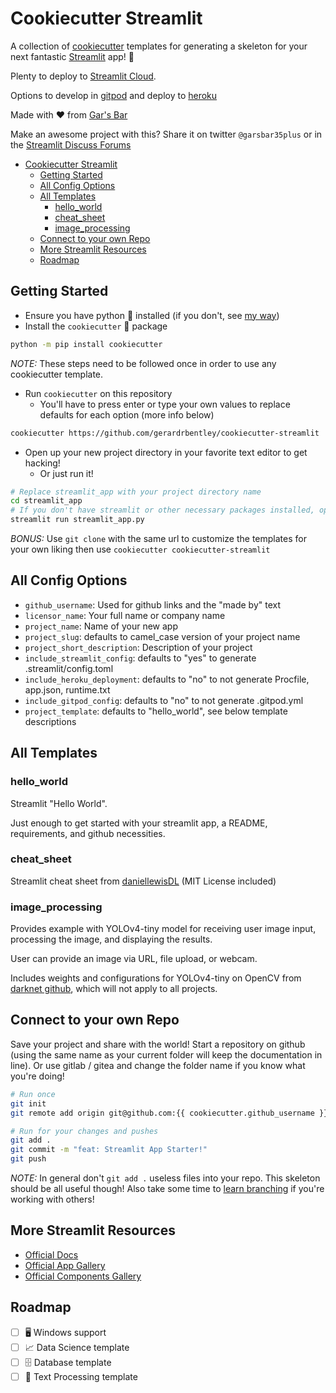 # Cookiecutter Streamlit

A collection of [cookiecutter](https://cookiecutter.readthedocs.io/en/2.0.2/README.html) templates for generating a skeleton for your next fantastic [Streamlit](https://streamlit.io/) app! 🎈

Plenty to deploy to [Streamlit Cloud](https://streamlit.io/cloud).

Options to develop in [gitpod](https://www.gitpod.io/) and deploy to [heroku](https://www.heroku.com/)

Made with ❤️ from [Gar's Bar](https://tech.gerardbentley.com/)

Make an awesome project with this?
Share it on twitter `@garsbar35plus` or in the [Streamlit Discuss Forums](https://discuss.streamlit.io/)

- [Cookiecutter Streamlit](#cookiecutter-streamlit)
  - [Getting Started](#getting-started)
  - [All Config Options](#all-config-options)
  - [All Templates](#all-templates)
    - [hello_world](#hello_world)
    - [cheat_sheet](#cheat_sheet)
    - [image_processing](#image_processing)
  - [Connect to your own Repo](#connect-to-your-own-repo)
  - [More Streamlit Resources](#more-streamlit-resources)
  - [Roadmap](#roadmap)

## Getting Started

- Ensure you have python 🐍 installed (if you don't, see [my way](https://tech.gerardbentley.com/python/beginner/2022/01/29/install-python.html))
- Install the `cookiecutter` 🍪 package

```sh
python -m pip install cookiecutter
```

*NOTE:* These steps need to be followed once in order to use any cookiecutter template.

- Run `cookiecutter` on this repository
  - You'll have to press enter or type your own values to replace defaults for each option (more info below)

```sh
cookiecutter https://github.com/gerardrbentley/cookiecutter-streamlit
```

- Open up your new project directory in your favorite text editor to get hacking!
  - Or just run it!

```sh
# Replace streamlit_app with your project directory name
cd streamlit_app
# If you don't have streamlit or other necessary packages installed, open your new README.md and get it installed!
streamlit run streamlit_app.py
```

*BONUS:* Use `git clone` with the same url to customize the templates for your own liking then use `cookiecutter cookiecutter-streamlit`

## All Config Options

- `github_username`: Used for github links and the "made by" text
- `licensor_name`: Your full name or company name
- `project_name`: Name of your new app
- `project_slug`: defaults to camel_case version of your project name
- `project_short_description`: Description of your project
- `include_streamlit_config`: defaults to "yes" to generate .streamlit/config.toml
- `include_heroku_deployment`: defaults to "no" to not generate Procfile, app.json, runtime.txt
- `include_gitpod_config`: defaults to "no" to not generate .gitpod.yml
- `project_template`: defaults to "hello_world", see below template descriptions

## All Templates

### hello_world

Streamlit "Hello World".

Just enough to get started with your streamlit app, a README, requirements, and github necessities.

### cheat_sheet

Streamlit cheat sheet from [daniellewisDL](https://github.com/daniellewisDL/streamlit-cheat-sheet) (MIT License included)

### image_processing

Provides example with YOLOv4-tiny model for receiving user image input, processing the image, and displaying the results.

User can provide an image via URL, file upload, or webcam.

Includes weights and configurations for YOLOv4-tiny on OpenCV from [darknet github](https://github.com/AlexeyAB/darknet), which will not apply to all projects.

## Connect to your own Repo

Save your project and share with the world!
Start a repository on github (using the same name as your current folder will keep the documentation in line).
Or use gitlab / gitea and change the folder name if you know what you're doing!

```sh
# Run once
git init
git remote add origin git@github.com:{{ cookiecutter.github_username }}/{{ cookiecutter.project_slug }}.git

# Run for your changes and pushes
git add .
git commit -m "feat: Streamlit App Starter!"
git push
```

*NOTE:* In general don't `git add .` useless files into your repo. This skeleton should be all useful though! Also take some time to [learn branching](https://docs.gitlab.com/ee/topics/gitlab_flow.html) if you're working with others!

## More Streamlit Resources

- [Official Docs](https://docs.streamlit.io/)
- [Official App Gallery](https://streamlit.io/gallery)
- [Official Components Gallery](https://streamlit.io/components)

## Roadmap

- [ ] 🖥 Windows support
- [ ] 📈 Data Science template
- [ ] 🗄 Database template
- [ ] 📓 Text Processing template

